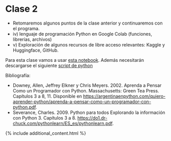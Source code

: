 # Clase 2
- Retomaremos algunos puntos de la clase anterior y continuaremos con el programa.
- iv) lenguaje de programación Python en Google Colab (funciones, librerías, archivos) 
- v) Exploración de algunos recursos de libre acceso relevantes: Kaggle y Huggingface, GitHub.

Para esta clase vamos a usar [esta notebook](./clase-2-mas_python_datasets.ipynb). Además necesitarán descargarse el siguiente [script de python](./mi_libreria.py) 

Bibliografía: 

- Downey, Allen, Jeffrey Elkner y Chris Meyers. 2002. Aprenda a Pensar Como un Programador con Python. Massachusetts: Green Tea Press. Capítulos 3 a 8, 11. Disponible en https://argentinaenpython.com/quiero-aprender-python/aprenda-a-pensar-como-un-programador-con-python.pdf. 
- Severance, Charles. 2009. Python para todos Explorando la información con Python 3. Capítulos 3 a 8. https://do1.dr-chuck.com/pythonlearn/ES_es/pythonlearn.pdf. 

{% include additional_content.html %}

